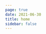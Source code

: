 ```yaml
---
page: true
date: 2021-06-30
title: home
sidebar: false
---
```

<script setup>
import Page from "../.vitepress/theme/components/Page.vue";
import { useData } from "vitepress";
const { theme } = useData();
const pageSize = theme.value.pageSize;
const posts = theme.value.posts.slice(0,2)
</script>
<Page :posts="posts" :pageCurrent="1" :pagesNum="1" />